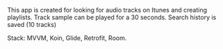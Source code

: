 This app is created for looking for audio tracks on Itunes and creating playlists.
Track sample can be played for a 30 seconds.
Search history is saved (10 tracks)

Stack:
MVVM, Koin, Glide, Retrofit, Room.
